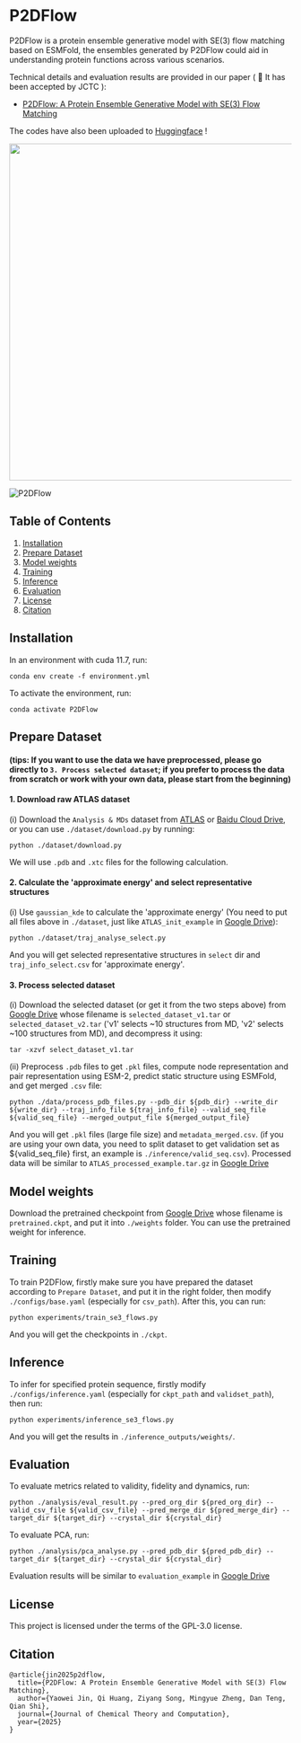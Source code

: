 # P2DFlow

P2DFlow is a protein ensemble generative model with SE(3) flow matching based on ESMFold, the ensembles generated by P2DFlow could aid in understanding protein functions across various scenarios.

Technical details and evaluation results are provided in our paper ( 🎉 It has been accepted by JCTC ):
* [P2DFlow: A Protein Ensemble Generative Model with SE(3) Flow Matching](https://pubs.acs.org/doi/abs/10.1021/acs.jctc.4c01620)

The codes have also been uploaded to [Huggingface](https://huggingface.co/BLEACH366/P2DFlow) !

<p align="center">
    <img src="resources/workflow.jpg" width="600"/>
</p>

![P2DFlow](resources/gen_example.gif)


## Table of Contents
1. [Installation](#Installation)
2. [Prepare Dataset](#Prepare-Dataset)
3. [Model weights](#Model-weights)
4. [Training](#Training)
5. [Inference](#Inference)
6. [Evaluation](#Evaluation)
7. [License](#License)
8. [Citation](#Citation)


## Installation
In an environment with cuda 11.7, run:
```
conda env create -f environment.yml
```
To activate the environment, run:
```
conda activate P2DFlow
```

## Prepare Dataset
#### (tips: If you want to use the data we have preprocessed, please go directly to `3. Process selected dataset`; if you prefer to process the data from scratch or work with your own data, please start from the beginning)

#### 1. Download raw ATLAS dataset
(i) Download the `Analysis & MDs` dataset from [ATLAS](https://www.dsimb.inserm.fr/ATLAS/) or [Baidu Cloud Drive](https://pan.baidu.com/s/1L1hxxGvCOca0rde1nN9t3A?pwd=0436), or you can use `./dataset/download.py` by running:
```
python ./dataset/download.py
```
We will use `.pdb` and `.xtc` files for the following calculation.

#### 2. Calculate the 'approximate energy' and select representative structures
(i) Use `gaussian_kde` to calculate the 'approximate energy' (You need to put all files above in `./dataset`, just like `ATLAS_init_example` in [Google Drive](https://drive.google.com/drive/folders/11mdVfMi2rpVn7nNG2mQAGA5sNXCKePZj?usp=sharing)):
```
python ./dataset/traj_analyse_select.py
```
And you will get selected representative structures in `select` dir and `traj_info_select.csv` for 'approximate energy'.


#### 3. Process selected dataset

(i) Download the selected dataset (or get it from the two steps above) from [Google Drive](https://drive.google.com/drive/folders/11mdVfMi2rpVn7nNG2mQAGA5sNXCKePZj?usp=sharing) whose filename is `selected_dataset_v1.tar` or `selected_dataset_v2.tar` ('v1' selects ~10 structures from MD, 'v2' selects ~100 structures from MD), and decompress it using:
```
tar -xzvf select_dataset_v1.tar
```

(ii) Preprocess `.pdb` files to get `.pkl` files, compute node representation and pair representation using ESM-2, predict static structure using ESMFold, and get merged `.csv` file:
```
python ./data/process_pdb_files.py --pdb_dir ${pdb_dir} --write_dir ${write_dir} --traj_info_file ${traj_info_file} --valid_seq_file ${valid_seq_file} --merged_output_file ${merged_output_file}
```
And you will get `.pkl` files (large file size) and `metadata_merged.csv`. (if you are using your own data, you need to split dataset to get validation set as ${valid_seq_file} first, an example is `./inference/valid_seq.csv`).
Processed data will be similar to `ATLAS_processed_example.tar.gz` in [Google Drive](https://drive.google.com/drive/folders/11mdVfMi2rpVn7nNG2mQAGA5sNXCKePZj?usp=sharing)



## Model weights
Download the pretrained checkpoint from [Google Drive](https://drive.google.com/drive/folders/11mdVfMi2rpVn7nNG2mQAGA5sNXCKePZj?usp=sharing) whose filename is `pretrained.ckpt`, and put it into `./weights` folder. You can use the pretrained weight for inference.


## Training
To train P2DFlow, firstly make sure you have prepared the dataset according to `Prepare Dataset`, and put it in the right folder, then modify `./configs/base.yaml` (especially for `csv_path`). After this, you can run:
```
python experiments/train_se3_flows.py
```
And you will get the checkpoints in `./ckpt`.


## Inference
To infer for specified protein sequence, firstly modify `./configs/inference.yaml` (especially for `ckpt_path` and `validset_path`), then run:
```
python experiments/inference_se3_flows.py
```
And you will get the results in `./inference_outputs/weights/`.


## Evaluation
To evaluate metrics related to validity, fidelity and dynamics, run:
```
python ./analysis/eval_result.py --pred_org_dir ${pred_org_dir} --valid_csv_file ${valid_csv_file} --pred_merge_dir ${pred_merge_dir} --target_dir ${target_dir} --crystal_dir ${crystal_dir}
```
To evaluate PCA, run:
```
python ./analysis/pca_analyse.py --pred_pdb_dir ${pred_pdb_dir} --target_dir ${target_dir} --crystal_dir ${crystal_dir}
```
Evaluation results will be similar to `evaluation_example` in [Google Drive](https://drive.google.com/drive/folders/11mdVfMi2rpVn7nNG2mQAGA5sNXCKePZj?usp=sharing)

## License
This project is licensed under the terms of the GPL-3.0 license.


## Citation
```
@article{jin2025p2dflow,
  title={P2DFlow: A Protein Ensemble Generative Model with SE(3) Flow Matching},
  author={Yaowei Jin, Qi Huang, Ziyang Song, Mingyue Zheng, Dan Teng, Qian Shi},
  journal={Journal of Chemical Theory and Computation},
  year={2025}
}
```
